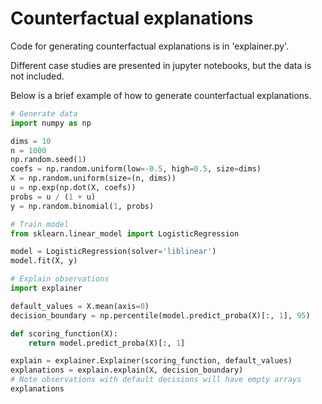 # Counterfactual explanations

Code for generating counterfactual explanations is in 'explainer.py'.

Different case studies are presented in jupyter notebooks, but the data is not included.

Below is a brief example of how to generate counterfactual explanations.

```python
# Generate data
import numpy as np

dims = 10
n = 1000
np.random.seed(1)
coefs = np.random.uniform(low=-0.5, high=0.5, size=dims)
X = np.random.uniform(size=(n, dims))
u = np.exp(np.dot(X, coefs))
probs = u / (1 + u)
y = np.random.binomial(1, probs)

# Train model
from sklearn.linear_model import LogisticRegression

model = LogisticRegression(solver='liblinear')
model.fit(X, y)

# Explain observations
import explainer

default_values = X.mean(axis=0)
decision_boundary = np.percentile(model.predict_proba(X)[:, 1], 95)

def scoring_function(X):
    return model.predict_proba(X)[:, 1]

explain = explainer.Explainer(scoring_function, default_values)
explanations = explain.explain(X, decision_boundary)
# Note observations with default decisions will have empty arrays
explanations
```